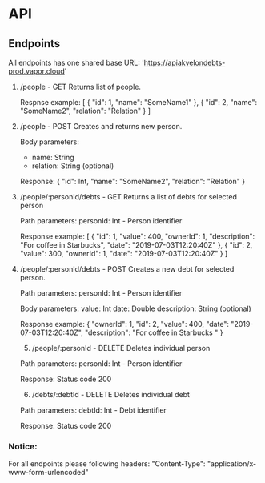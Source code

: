 # API

## Endpoints

All endpoints has one shared base URL: 'https://apiakvelondebts-prod.vapor.cloud'

1. /people - GET
    Returns list of people.
    
    Respnse example:
    [
        {
            "id": 1,
            "name": "SomeName1"
        },
        {
            "id": 2,
            "name": "SomeName2",
            "relation": "Relation"
            }
    ]
    
2. /people - POST
    Creates and returns new person.
    
    Body parameters:
    - name: String
    - relation: String (optional)
    
    Response:
    {
        "id": Int,
        "name": "SomeName2",
        "relation": "Relation"
    }

3. /people/:personId/debts - GET
    Returns a list of debts for selected person
    
    Path parameters:
    personId: Int - Person identifier
    
    Response example:
    [
        {
            "id": 1,
            "value": 400,
            "ownerId": 1,
            "description": "For coffee in Starbucks",
            "date": "2019-07-03T12:20:40Z"
        },
        {
            "id": 2,
            "value": 300,
            "ownerId": 1,
            "date": "2019-07-03T12:20:40Z"
        }
    ]

4. /people/:personId/debts - POST
    Creates a new debt for selected person.
    
    Path parameters:
    personId: Int - Person identifier
    
    Body parameters:
    value: Int
    date: Double
    description: String (optional)
    
    Response example:
    {
        "ownerId": 1,
        "id": 2,
        "value": 400,
        "date": "2019-07-03T12:20:40Z",
        "description": "For coffee in Starbucks "
    }
    
    5. /people/:personId - DELETE
    Deletes individual person
    
    Path parameters:
    personId: Int - Person identifier
    
    Response:
    Status code 200
    
    6. /debts/:debtId - DELETE
    Deletes individual debt
    
    Path parameters:
    debtId: Int - Debt identifier
    
    Response:
    Status code 200
    
### Notice:
For all endpoints please following headers: 
"Content-Type": "application/x-www-form-urlencoded"
